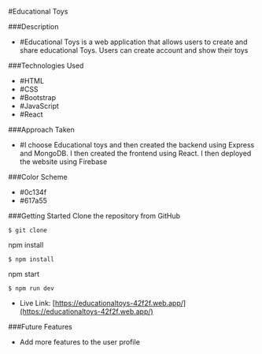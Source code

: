 
#Educational Toys

###Description
* #Educational Toys is a web application that allows users to create and share educational Toys. Users can create account and show their toys 


###Technologies Used
* #HTML
* #CSS
* #Bootstrap
* #JavaScript
* #React

###Approach Taken
* #I choose Educational toys and then created the backend using Express and MongoDB. I then created the frontend using React. I then deployed the website using Firebase


###Color Scheme
* #0c134f
* #617a55


###Getting Started
Clone the repository from GitHub
```
$ git clone
```

npm install
```
$ npm install
```

npm start
```
$ npm run dev
```


- Live Link: [https://educationaltoys-42f2f.web.app/](https://educationaltoys-42f2f.web.app/)



###Future Features
* Add more features to the user profile

